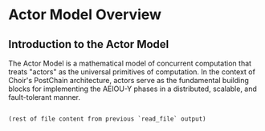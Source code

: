 # Actor Model Overview
## Introduction to the Actor Model

The Actor Model is a mathematical model of concurrent computation that treats "actors" as the universal primitives of computation. In the context of Choir's PostChain architecture, actors serve as the fundamental building blocks for implementing the AEIOU-Y phases in a distributed, scalable, and fault-tolerant manner.
```

(rest of file content from previous `read_file` output)
